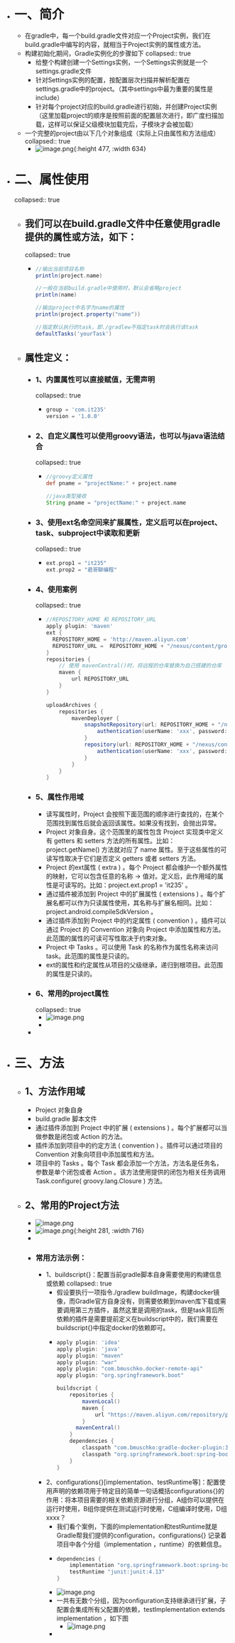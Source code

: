 - # 一、简介
	- 在gradle中，每一个build.gradle文件对应一个Project实例，我们在build.gradle中编写的内容，就相当于Project实例的属性或方法。
	- 构建初始化期间，Gradle实例化的步骤如下
	  collapsed:: true
		- 给整个构建创建一个Settings实例，一个Settings实例就是一个settings.gradle文件
		- 针对Settings实例的配置，按配置层次扫描并解析配置在settings.gradle中的project。（其中settings中最为重要的属性是include）
		- 针对每个project对应的build.gradle进行初始，并创建Project实例（这里加载project的顺序是按照前面的配置层次进行，即广度扫描加载，这样可以保证父级模块加载完后，子模块才会被加载）
	- 一个完整的project由以下几个对象组成（实际上只由属性和方法组成）
	  collapsed:: true
		- ![image.png](../assets/image_1663923991768_0.png){:height 477, :width 634}
- # 二、属性使用
  collapsed:: true
	- ## 我们可以在build.gradle文件中任意使用gradle提供的属性或方法，如下：
	  collapsed:: true
		- ```groovy
		  //输出当前项目名称
		  println(project.name)
		  
		  //一般在当前build.gradle中使用时，默认会省略project
		  println(name)
		  
		  //输出project中名字为name的属性
		  println(project.property("name"))
		  
		  //指定默认执行的task，即./gradlew不指定task时会执行该task
		  defaultTasks('yourTask')
		  
		  ```
	- ## 属性定义：
		- ### 1、内置属性可以直接赋值，无需声明
		  collapsed:: true
			- ```groovy
			  group = 'com.it235'
			  version = '1.0.0'
			  
			  ```
		- ### 2、自定义属性可以使用groovy语法，也可以与java语法结合
		  collapsed:: true
			- ```groovy
			  //groovy定义属性
			  def pname = "projectName:" + project.name
			  
			  //java类型接收
			  String pname = "projectName:" + project.name
			  
			  ```
		- ### 3、使用ext名命空间来扩展属性，定义后可以在project、task、subproject中读取和更新
		  collapsed:: true
			- ```groovy
			  ext.prop1 = "it235"
			  ext.prop2 = "君哥聊编程"
			  
			  ```
		- ### 4、使用案例
		  collapsed:: true
			- ```groovy
			  //REPOSITORY_HOME 和 REPOSITORY_URL
			  apply plugin: 'maven'
			  ext {
			    REPOSITORY_HOME = 'http://maven.aliyun.com'
			    REPOSITORY_URL =  REPOSITORY_HOME + "/nexus/content/groups/public"
			  }
			  repositories {
			      // 使用 mavenCentral()时，将远程的仓库替换为自己搭建的仓库
			      maven { 
			          url REPOSITORY_URL 
			      }
			  }
			  
			  uploadArchives {
			      repositories {
			          mavenDeployer {
			              snapshotRepository(url: REPOSITORY_HOME + "/nexus/content/repositories/snapshots/") {
			                  authentication(userName: 'xxx', password: 'xxx')
			              }
			              repository(url: REPOSITORY_HOME + "/nexus/content/repositories/releases/") {
			                  authentication(userName: 'xxx', password: 'xxx')
			              }
			          }
			      }
			  }
			  
			  
			  ```
		- ### 5、属性作用域
			- 读写属性时，Project 会按照下面范围的顺序进行查找的，在某个范围找到属性后就会返回该属性。如果没有找到，会抛出异常。
			- Project 对象自身。这个范围里的属性包含 Project 实现类中定义有 getters 和 setters 方法的所有属性。比如：project.getName() 方法就对应了 name 属性。至于这些属性的可读写性取决于它们是否定义 getters 或者 setters 方法。
			- Project 的ext属性 ( extra ) 。每个 Project 都会维护一个额外属性的映射，它可以包含任意的名称 -> 值对。定义后，此作用域的属性是可读写的。比如：project.ext.prop1 = 'it235' 。
			- 通过插件被添加到 Project 中的扩展属性 ( extensions ) 。每个扩展名都可以作为只读属性使用，其名称与扩展名相同。比如：project.android.compileSdkVersion 。
			- 通过插件添加到 Project 中的约定属性 ( convention ) 。插件可以通过 Project 的 Convention 对象向 Project 中添加属性和方法。此范围的属性的可读可写性取决于约束对象。
			- Project 中 Tasks 。可以使用 Task 的名称作为属性名称来访问task。此范围的属性是只读的。
			- ext的属性和约定属性从项目的父级继承，递归到根项目。此范围的属性是只读的。
		- ### 6、常用的project属性
		  collapsed:: true
			- ![image.png](../assets/image_1663925060278_0.png)
			-
		-
- # 三、方法
	- ## 1、方法作用域
		- Project 对象自身
		- build.gradle 脚本文件
		- 通过插件添加到 Project 中的扩展 ( extensions ) 。每个扩展都可以当做参数是闭包或 Action 的方法。
		- 插件添加到项目中的约定方法 ( convention ) 。插件可以通过项目的 Convention 对象向项目中添加属性和方法。
		- 项目中的 Tasks 。每个 Task 都会添加一个方法，方法名是任务名，参数是单个闭包或者 Action 。该方法使用提供的闭包为相关任务调用 Task.configure( groovy.lang.Closure ) 方法。
	- ## 2、常用的Project方法
		- ![image.png](../assets/image_1663926685739_0.png)
		- ![image.png](../assets/image_1663926699086_0.png){:height 281, :width 716}
		-
		- ### 常用方法示例：
			- 1、buildscript{}：配置当前gradle脚本自身需要使用的构建信息或依赖
			  collapsed:: true
				- 假设要执行一项指令./gradlew buildImage，构建docker镜像，而Gradle官方自身没有，则需要依赖到maven库下载或需要调用第三方插件，虽然这里是调用的task，但是task背后所依赖的插件是需要提前定义在buildscript中的，我们需要在buildscript{}中指定docker的依赖即可。
				- ```groovy
				  apply plugin: 'idea'
				  apply plugin: 'java'
				  apply plugin: "maven"
				  apply plugin: "war"
				  apply plugin: "com.bmuschko.docker-remote-api"
				  apply plugin: "org.springframework.boot"
				  
				  buildscript {
				      repositories {
				          mavenLocal()
				          maven {
				              url "https://maven.aliyun.com/repository/public"
				          }
				  		mavenCentral()
				      }
				      dependencies {
				          classpath "com.bmuschko:gradle-docker-plugin:3.3.4"
				          classpath "org.springframework.boot:spring-boot-gradle-plugin:2.6.5"
				      }
				  }
				  
				  ```
			- 2、configurations{}[implementation、testRuntime等]：配置使用声明的依赖项用于特定目的简单一句话概括configurations{}的作用：将本项目需要的相关依赖资源进行分组，A组你可以提供在运行时使用，B组你提供在测试运行时使用，C组编译时使用，D组xxxx？
				- 我们看个案例，下面的implementation和testRuntime就是Gradle帮我们提供的configuration，configurations{} 记录着项目中各个分组（implementation ，runtime）的依赖信息。
				- ```groovy
				  dependencies {
				      implementation "org.springframework.boot:spring-boot-starter-web"
				      testRuntime "junit:junit:4.13"
				  }
				  
				  ```
				- ![image.png](../assets/image_1664279554943_0.png)
				- 一共有无数个分组，因为configuration支持继承进行扩展，子配置会集成所有父配置的依赖，testImplementation extends implementation ，如下图
					- ![image.png](../assets/image_1664350614965_0.png)
				-